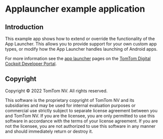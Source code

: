 # Applauncher example application

## Introduction

This example app shows how to extend or override the functionality of the App Launcher. This allows
you to provide support for your own custom app types, or modify how the App Launcher handles
launching of Android apps.

For more information see the
[app launcher](https://developer.tomtom.com/digital-cockpit/documentation/tutorials-and-examples/app-launcher/create-a-custom-app-launcher-service)
pages on the
[TomTom Digital Cockpit Developer Portal](https://developer.tomtom.com/digital-cockpit/documentation/introduction).

## Copyright

Copyright © 2022 TomTom NV. All rights reserved.

This software is the proprietary copyright of TomTom NV and its subsidiaries and may be
used for internal evaluation purposes or commercial use strictly subject to separate
license agreement between you and TomTom NV. If you are the licensee, you are only permitted
to use this software in accordance with the terms of your license agreement. If you are
not the licensee, you are not authorized to use this software in any manner and should
immediately return or destroy it.
